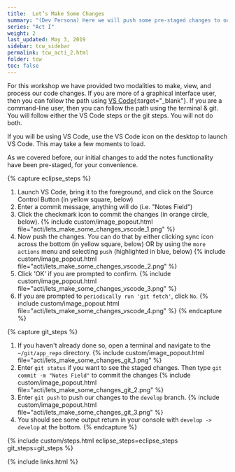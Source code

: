 ```yaml
---
title:  Let’s Make Some Changes
summary: "(Dev Persona) Here we will push some pre-staged changes to our develop feature branch"
series: "Act I"
weight: 2
last_updated: May 3, 2019
sidebar: tcw_sidebar
permalink: tcw_acti_2.html
folder: tcw
toc: false
---
```


For this workshop we have provided two modalities to make, view, and process our code changes. If you are more of a graphical interface user, then you can follow the path using [VS Code](https://code.visualstudio.com/){:target="_blank"}. If you are a command-line user, then you can follow the path using the terminal & git. You will follow either the VS Code steps or the git steps. You will not do both.

If you will be using VS Code, use the VS Code icon on the desktop to launch VS Code. This may take a few moments to load.

As we covered before, our initial changes to add the notes functionality have been pre-staged, for your convenience.

{% capture eclipse_steps %}
1. Launch VS Code, bring it to the foreground, and click on the Source Control Button (in yellow square, below)
2. Enter a commit message, anything will do (i.e. "Notes Field")
3. Click the checkmark icon to commit the changes (in orange circle, below).
   {% include custom/image_popout.html file="acti/lets_make_some_changes_vscode_1.png" %}
4. Now push the changes. You can do that by either clicking sync icon across the bottom (in yellow square, below) OR by using the `more actions` menu and selecting `push` (highlighted in blue, below)
   {% include custom/image_popout.html file="acti/lets_make_some_changes_vscode_2.png" %}
5. Click 'OK' if you are prompted to confirm.
   {% include custom/image_popout.html file="acti/lets_make_some_changes_vscode_3.png" %}
6. If you are prompted to `periodically run 'git fetch'`, click `No`.
   {% include custom/image_popout.html file="acti/lets_make_some_changes_vscode_4.png" %}
{% endcapture %}

{% capture git_steps %}
1. If you haven't already done so, open a terminal and navigate to the `~/git/app_repo` directory.
   {% include custom/image_popout.html file="acti/lets_make_some_changes_git_1.png" %}
2. Enter `git status` if you want to see the staged changes. Then type `git commit -m "Notes Field"` to commit the changes
   {% include custom/image_popout.html file="acti/lets_make_some_changes_git_2.png" %}
3. Enter `git push` to push our changes to the `develop` branch.
   {% include custom/image_popout.html file="acti/lets_make_some_changes_git_3.png" %}
4. You should see some output return in your console with `develop -> develop` at the bottom.
{% endcapture %}

{% include custom/steps.html eclipse_steps=eclipse_steps git_steps=git_steps %}

{% include links.html %}